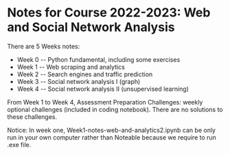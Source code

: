 # Notes for Course 2022-2023: Web and Social Network Analysis

There are 5 Weeks notes:
 * Week 0 -- Python fundamental, including some exercises
 * Week 1 -- Web scraping and analytics 
 * Week 2 -- Search engines and traffic prediction
 * Week 3 -- Social network analysis I (graph)
 * Week 4 -- Social network analysis II (unsupervised learning)

From Week 1 to Week 4, Assessment Preparation Challenges: weekly optional challenges (included in coding notebook). 
There are no solutions to these challenges.

Notice: In week one, Week1-notes-web-and-analytics2.ipynb can be only run in your own computer rather than Noteable because we require to run .exe file.
